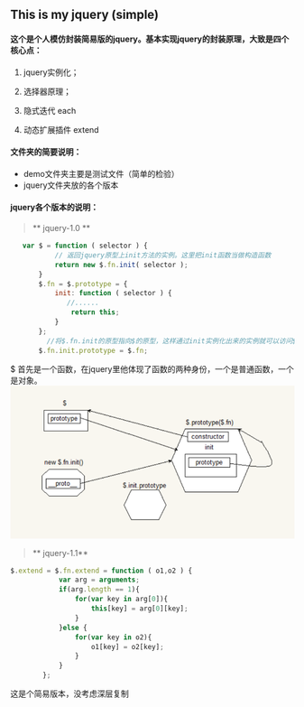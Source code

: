 ## This is my jquery (simple)

#### 这个是个人模仿封装简易版的jquery。基本实现jquery的封装原理，大致是四个核心点：

1. jquery实例化；

2. 选择器原理；

3. 隐式迭代 each

4. 动态扩展插件 extend

#### 文件夹的简要说明： 

- demo文件夹主要是测试文件（简单的检验）
- jquery文件夹放的各个版本

#### jquery各个版本的说明：

 >** jquery-1.0 **

 ```js
 	var $ = function ( selector ) {
            // 返回jquery原型上init方法的实例。这里把init函数当做构造函数
            return new $.fn.init( selector );
        }
        $.fn = $.prototype = {
            init: function ( selector ) {
               //......
                return this;
            }
        };
          //将$.fn.init的原型指向$的原型，这样通过init实例化出来的实例就可以访问$原型的成员了
        $.fn.init.prototype = $.fn;
 ```
$ 首先是一个函数，在jquery里他体现了函数的两种身份，一个是普通函数，一个是对象。
![jquery原型图](./images/01.png)

> ** jquery-1.1**

```js
$.extend = $.fn.extend = function ( o1,o2 ) {
            var arg = arguments;
            if(arg.length == 1){
                for(var key in arg[0]){
                    this[key] = arg[0][key];
                }
            }else {
                for(var key in o2){
                    o1[key] = o2[key];
                }
            }
        };
```
这是个简易版本，没考虑深层复制

